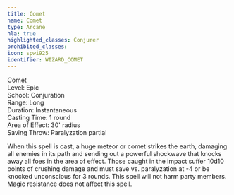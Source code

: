 ```yaml
---
title: Comet
name: Comet
type: Arcane
hla: true
highlighted_classes: Conjurer
prohibited_classes: 
icon: spwi925
identifier: WIZARD_COMET
---
```

Comet  
Level: Epic  
School: Conjuration  
Range: Long  
Duration: Instantaneous  
Casting Time: 1 round  
Area of Effect: 30' radius  
Saving Throw: Paralyzation partial  
  
When this spell is cast, a huge meteor or comet strikes the earth, damaging all enemies in its path and sending out a powerful shockwave that knocks away all foes in the area of effect. Those caught in the impact suffer 10d10 points of crushing damage and must save vs. paralyzation at -4 or be knocked unconscious for 3 rounds. This spell will not harm party members. Magic resistance does not affect this spell.  
